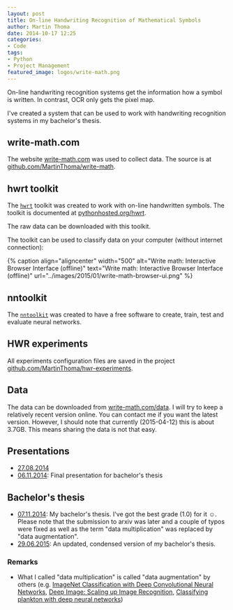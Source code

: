 ```yaml
---
layout: post
title: On-line Handwriting Recognition of Mathematical Symbols
author: Martin Thoma
date: 2014-10-17 12:25
categories:
- Code
tags:
- Python
- Project Management
featured_image: logos/write-math.png
---
```


On-line handwriting recognition systems get the information how a symbol is
written. In contrast, OCR only gets the pixel map.

I've created a system that can be used to work with handwriting recognition
systems in my bachelor's thesis.

## write-math.com

The website [write-math.com](http://write-math.com) was used to collect data.
The source is at [github.com/MartinThoma/write-math](https://github.com/MartinThoma/write-math).

## hwrt toolkit

The [`hwrt`](https://github.com/MartinThoma/hwrt) toolkit was created to
work with on-line handwritten symbols. The toolkit is documented at
[pythonhosted.org/hwrt](https://pythonhosted.org/hwrt/).

The raw data can be downloaded with this toolkit.

The toolkit can be used to classify data on your computer (without internet
connection):

{% caption align="aligncenter" width="500" alt="Write math: Interactive Browser Interface (offline)" text="Write math: Interactive Browser Interface (offline)" url="../images/2015/01/write-math-browser-ui.png" %}

## nntoolkit

The [`nntoolkit`](https://github.com/MartinThoma/nntoolkit) was created to
have a free software to create, train, test and evaluate neural networks.


## HWR experiments

All experiments configuration files are saved in the project
[github.com/MartinThoma/hwr-experiments](https://github.com/MartinThoma/hwr-experiments).


## Data

The data can be downloaded from <a href="http://write-math.com/data">write-math.com/data</a>.
I will try to keep a relatively recent version online. You can contact me if
you want the latest version. However, I should note that currently (2015-04-12)
this is about 3.7GB. This means sharing the data is not that easy.


## Presentations

* [27.08.2014](https://github.com/MartinThoma/LaTeX-examples/blob/master/presentations/Bachelor-Short/LaTeX/bachelor-short.pdf?raw=true)
* [06.11.2014](https://github.com/MartinThoma/LaTeX-examples/blob/master/presentations/Bachelor-Final-Presentation/LaTeX/Bachelor-Final-Presentation.pdf?raw=true):
  Final presentation for bachelor's thesis

## Bachelor's thesis

* [07.11.2014](http://arxiv.org/abs/1511.09030):
  My bachelor's thesis. I've got the best grade (1.0) for it ☺. Please note
  that the submission to arxiv was later and a couple of typos were fixed as
  well as the term "data multiplication" was replaced by "data augmentation".
* [29.06.2015](http://digbib.ubka.uni-karlsruhe.de/volltexte/1000048047): An
  updated, condensed version of my bachelor's thesis.

### Remarks

* What I called "data multiplication" is called "data augmentation" by others
  (e.g. [ImageNet Classification with Deep Convolutional Neural Networks](http://www.cs.toronto.edu/~fritz/absps/imagenet.pdf), [Deep Image: Scaling up Image Recognition](http://arxiv.org/abs/1501.02876), [Classifying plankton with deep neural networks](http://benanne.github.io/2015/03/17/plankton.html#data-augmentation))